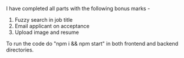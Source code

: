 I have completed all parts with the following bonus marks -
1) Fuzzy search in job title
2) Email applicant on acceptance
3) Upload image and resume

To run the code do "npm i && npm start" in both frontend and backend directories.
